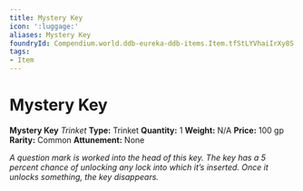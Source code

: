 ```yaml
---
title: Mystery Key
icon: ':luggage:'
aliases: Mystery Key
foundryId: Compendium.world.ddb-eureka-ddb-items.Item.tfStLYVhaiIrXy8S
tags:
- Item
---
```


# Mystery Key

**Mystery Key**
_Trinket_
**Type:** Trinket
**Quantity:** 1
**Weight:** N/A
**Price:** 100 gp
**Rarity:** Common
**Attunement:** None

*A question mark is worked into the head of this key. The key has a 5 percent chance of unlocking any lock into which it’s inserted. Once it unlocks something, the key d<span class="No-Break">isappears.</span>*